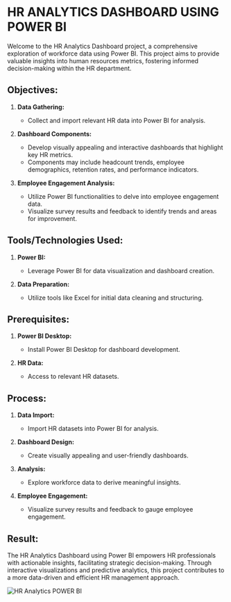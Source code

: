 # HR ANALYTICS DASHBOARD USING POWER BI
Welcome to the HR Analytics Dashboard project, a comprehensive exploration of workforce data using Power BI. This project aims to provide valuable insights into human resources metrics, fostering informed decision-making within the HR department.

## Objectives:

1. **Data Gathering:**
   - Collect and import relevant HR data into Power BI for analysis.

2. **Dashboard Components:**
   - Develop visually appealing and interactive dashboards that highlight key HR metrics.
   - Components may include headcount trends, employee demographics, retention rates, and performance indicators.

3. **Employee Engagement Analysis:**
   - Utilize Power BI functionalities to delve into employee engagement data.
   - Visualize survey results and feedback to identify trends and areas for improvement.
     

## Tools/Technologies Used:

1. **Power BI:**
   - Leverage Power BI for data visualization and dashboard creation.

2. **Data Preparation:**
   - Utilize tools like Excel for initial data cleaning and structuring.

## Prerequisites:

1. **Power BI Desktop:**
   - Install Power BI Desktop for dashboard development.

2. **HR Data:**
   - Access to relevant HR datasets.

## Process:

1. **Data Import:**
   - Import HR datasets into Power BI for analysis.

2. **Dashboard Design:**
   - Create visually appealing and user-friendly dashboards.

3. **Analysis:**
   - Explore workforce data to derive meaningful insights.

4. **Employee Engagement:**
   - Visualize survey results and feedback to gauge employee engagement.


## Result:
The HR Analytics Dashboard using Power BI empowers HR professionals with actionable insights, facilitating strategic decision-making. Through interactive visualizations and predictive analytics, this project contributes to a more data-driven and efficient HR management approach.

![HR Analytics POWER BI](https://github.com/Navina-Murugadas/Psyliq/assets/72821323/92e71b6f-8bb3-45cc-8baa-e53e39dcb586)




